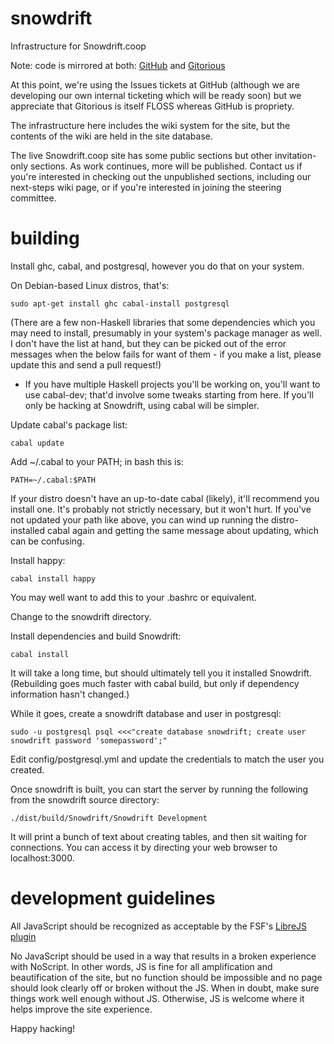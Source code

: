 snowdrift
=========

Infrastructure for Snowdrift.coop

Note: code is mirrored at both:
[GitHub](https://github.com/dlthomas/snowdrift)
and
[Gitorious](https://gitorious.org/snowdrift/snowdrift)

At this point, we're using the Issues tickets at GitHub (although we are developing our own internal ticketing which will be ready soon)
but we appreciate that Gitorious is itself FLOSS whereas GitHub is propriety.

The infrastructure here includes the wiki system for the site,
but the contents of the wiki are held in the site database.

The live Snowdrift.coop site has some public sections but other invitation-only sections. As work continues, more will be published.
Contact us if you're interested in checking out the unpublished sections, including our next-steps wiki page, or if you're interested in joining the steering committee.


building
========

Install ghc, cabal, and postgresql, however you do that on your system.

On Debian-based Linux distros, that's:

    sudo apt-get install ghc cabal-install postgresql


(There are a few non-Haskell libraries that some dependencies which you may
need to install, presumably in your system's package manager as well.
I don't have the list at hand, but they can be picked out of the error
messages when the below fails for want of them - if you make a list,
please update this and send a pull request!)

* If you have multiple Haskell projects you'll be working on, you'll
    want to use cabal-dev; that'd involve some tweaks starting from here.
    If you'll only be hacking at Snowdrift, using cabal will be simpler.


Update cabal's package list:

    cabal update


Add ~/.cabal to your PATH; in bash this is:

    PATH=~/.cabal:$PATH


If your distro doesn't have an up-to-date cabal (likely), it'll recommend
you install one. It's probably not strictly necessary, but it won't hurt.
If you've not updated your path like above, you can wind up running the
distro-installed cabal again and getting the same message about updating,
which can be confusing.


Install happy:

    cabal install happy

You may well want to add this to your .bashrc or equivalent.


Change to the snowdrift directory.

Install dependencies and build Snowdrift:

    cabal install

It will take a long time, but should ultimately tell you it installed Snowdrift.
(Rebuilding goes much faster with cabal build, but only if dependency information hasn't changed.)

While it goes, create a snowdrift database and user in postgresql:

    sudo -u postgresql psql <<<"create database snowdrift; create user snowdrift password 'somepassword';"


Edit config/postgresql.yml and update the credentials to match the user you created.

Once snowdrift is built, you can start the server by running the following from the snowdrift source directory:

    ./dist/build/Snowdrift/Snowdrift Development

It will print a bunch of text about creating tables, and then sit waiting for connections.  You can access it by directing your web browser to localhost:3000.

development guidelines
======================

All JavaScript should be recognized as acceptable by the FSF's [LibreJS plugin](https://www.gnu.org/software/librejs/)

No JavaScript should be used in a way that results in a broken experience with NoScript.
In other words, JS is fine for all amplification and beautification of the site, but no function should be impossible and no page should look clearly off or broken without the JS.
When in doubt, make sure things work well enough without JS. Otherwise, JS is welcome where it helps improve the site experience.

Happy hacking!
